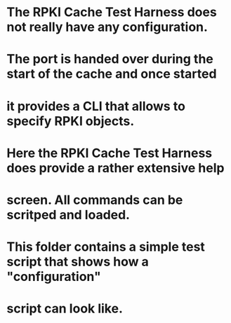 #
# The RPKI Cache Test Harness does not really have any configuration.
# The port is handed over during the start of the cache and once started
# it provides a CLI that allows to specify RPKI objects.
#
# Here the RPKI Cache Test Harness does provide a rather extensive help
# screen. All commands can be scritped and loaded.
#
# This folder contains a simple test script that shows how a "configuration"
# script can look like.
#

